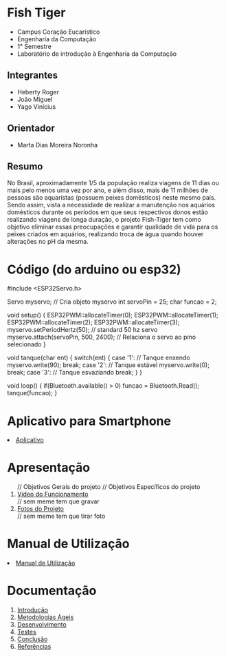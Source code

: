 # Fish Tiger 

* Campus Coração Eucarístico
* Engenharia da Computação
* 1° Semestre
* Laboratório de introdução à Engenharia da Computação


## Integrantes

* Heberty Roger
* João Miguel
* Yago Vinícius


## Orientador

* Marta Dias Moreira Noronha


## Resumo

No Brasil, aproximadamente 1/5 da população realiza viagens de 11 dias ou mais pelo menos uma vez por ano, e além disso, mais de 11 milhões de pessoas são aquarístas (possuem peixes domésticos) neste mesmo país. Sendo assim, vista a necessidade de realizar a manutenção nos aquários domésticos durante os períodos em que seus respectivos donos estão realizando viagens de longa duração, o projeto Fish-Tiger tem como objetivo eliminar essas preocupações e garantir qualidade de vida para os peixes criados em aquários, realizando troca de água quando houver alterações no pH da mesma.


# Código (do arduino ou esp32)

#include <ESP32Servo.h>
 
Servo myservo;  // Cria objeto myservo
int servoPin = 25;
char funcao = 2;

void setup() {
  ESP32PWM::allocateTimer(0);
  ESP32PWM::allocateTimer(1);
  ESP32PWM::allocateTimer(2);
  ESP32PWM::allocateTimer(3);
  myservo.setPeriodHertz(50);    // standard 50 hz servo
  myservo.attach(servoPin, 500, 2400); // Relaciona o servo ao pino selecionado
}

void tanque(char ent)
{
  switch(ent)
  {
    case '1': // Tanque enxendo 
      myservo.write(90);
      break;
    case '2': // Tanque estável
      myservo.write(0);
      break;
    case '3': // Tanque esvaziando
      break;
  }
}

void loop() {
  if(Bluetooth.available() > 0)
     funcao = Bluetooth.Read();
  tanque(funcao);
}

# Aplicativo para Smartphone

<li><a href="App/README.md"> Aplicativo </a></li>


# Apresentação

<ol> // Objetivos Gerais do projeto
     // Objetivos Específicos do projeto
<li><a href="Apresentacao/README.md"> Vídeo do Funcionamento</a></li> // sem meme tem que gravar
<li><a href="Apresentacao/README.md"> Fotos do Projeto</a></li> // sem meme tem que tirar foto
</ol>


# Manual de Utilização

<li><a href="Manual/manual de utilização.md"> Manual de Utilização</a></li>


# Documentação

<ol>
<li><a href="Documentacao/01-Introducão.md"> Introdução</a></li>
<li><a href="Documentacao/02-Metodologias Ágeis.md"> Metodologias Ágeis</a></li>
<li><a href="Documentacao/03-Desenvolvimento.md"> Desenvolvimento </a></li>
<li><a href="Documentacao/04-Testes.md"> Testes </a></li>
<li><a href="Documentacao/05-Conclusão.md"> Conclusão </a></li>
<li><a href="Documentacao/06-Referências.md"> Referências </a></li>
</ol>
